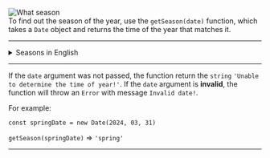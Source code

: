 ![What season](https://images.twinkl.co.uk/tw1n/image/private/t_630_eco/image_repo/83/d2/T-T-224-four-seasons-posters-a4_ver_2.avif)  
To find out the season of the year, use the `getSeason(date)` function, which takes а `Date` object and returns the time of the year that matches it.


---
<details>

<summary>Seasons in English</summary>
The names of the seasons in English are: spring, summer, autumn (fall), winter.

</details>

---

If the `date` argument was not passed, the function return the `string` `'Unable to determine the time of year!'`. If the `date` argument is **invalid**, the function will throw an `Error` with message `Invalid date!`.

For example:

`const springDate = new Date(2024, 03, 31)`

`getSeason(springDate)` => `'spring'`


---